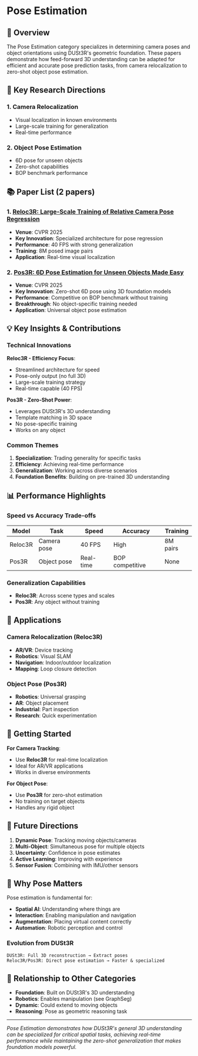 # Pose Estimation

## 📍 Overview

The Pose Estimation category specializes in determining camera poses and object orientations using DUSt3R's geometric foundation. These papers demonstrate how feed-forward 3D understanding can be adapted for efficient and accurate pose prediction tasks, from camera relocalization to zero-shot object pose estimation.

## 🎯 Key Research Directions

### 1. **Camera Relocalization**
- Visual localization in known environments
- Large-scale training for generalization
- Real-time performance

### 2. **Object Pose Estimation**
- 6D pose for unseen objects
- Zero-shot capabilities
- BOP benchmark performance

## 📚 Paper List (2 papers)

### 1. [**Reloc3R**: Large-Scale Training of Relative Camera Pose Regression](reloc3r.md)
- **Venue**: CVPR 2025
- **Key Innovation**: Specialized architecture for pose regression
- **Performance**: 40 FPS with strong generalization
- **Training**: 8M posed image pairs
- **Application**: Real-time visual localization

### 2. [**Pos3R**: 6D Pose Estimation for Unseen Objects Made Easy](pos3r.md)
- **Venue**: CVPR 2025  
- **Key Innovation**: Zero-shot 6D pose using 3D foundation models
- **Performance**: Competitive on BOP benchmark without training
- **Breakthrough**: No object-specific training needed
- **Application**: Universal object pose estimation

## 💡 Key Insights & Contributions

### Technical Innovations

**Reloc3R - Efficiency Focus**:
- Streamlined architecture for speed
- Pose-only output (no full 3D)
- Large-scale training strategy
- Real-time capable (40 FPS)

**Pos3R - Zero-Shot Power**:
- Leverages DUSt3R's 3D understanding
- Template matching in 3D space
- No pose-specific training
- Works on any object

### Common Themes

1. **Specialization**: Trading generality for specific tasks
2. **Efficiency**: Achieving real-time performance
3. **Generalization**: Working across diverse scenarios
4. **Foundation Benefits**: Building on pre-trained 3D understanding

## 📊 Performance Highlights

### Speed vs Accuracy Trade-offs
| Model | Task | Speed | Accuracy | Training |
|-------|------|-------|----------|----------|
| Reloc3R | Camera pose | 40 FPS | High | 8M pairs |
| Pos3R | Object pose | Real-time | BOP competitive | None |

### Generalization Capabilities
- **Reloc3R**: Across scene types and scales
- **Pos3R**: Any object without training

## 🔧 Applications

### Camera Relocalization (Reloc3R)
- **AR/VR**: Device tracking
- **Robotics**: Visual SLAM
- **Navigation**: Indoor/outdoor localization
- **Mapping**: Loop closure detection

### Object Pose (Pos3R)
- **Robotics**: Universal grasping
- **AR**: Object placement
- **Industrial**: Part inspection
- **Research**: Quick experimentation

## 🚀 Getting Started

**For Camera Tracking**:
- Use **Reloc3R** for real-time localization
- Ideal for AR/VR applications
- Works in diverse environments

**For Object Pose**:
- Use **Pos3R** for zero-shot estimation
- No training on target objects
- Handles any rigid object

## 🔮 Future Directions

1. **Dynamic Pose**: Tracking moving objects/cameras
2. **Multi-Object**: Simultaneous pose for multiple objects
3. **Uncertainty**: Confidence in pose estimates
4. **Active Learning**: Improving with experience
5. **Sensor Fusion**: Combining with IMU/other sensors

## 🎯 Why Pose Matters

Pose estimation is fundamental for:
- **Spatial AI**: Understanding where things are
- **Interaction**: Enabling manipulation and navigation
- **Augmentation**: Placing virtual content correctly
- **Automation**: Robotic perception and control

### Evolution from DUSt3R
```
DUSt3R: Full 3D reconstruction → Extract poses
Reloc3R/Pos3R: Direct pose estimation → Faster & specialized
```

## 🔗 Relationship to Other Categories

- **Foundation**: Built on DUSt3R's 3D understanding
- **Robotics**: Enables manipulation (see GraphSeg)
- **Dynamic**: Could extend to moving objects
- **Reasoning**: Pose as geometric reasoning task

---

*Pose Estimation demonstrates how DUSt3R's general 3D understanding can be specialized for critical spatial tasks, achieving real-time performance while maintaining the zero-shot generalization that makes foundation models powerful.*